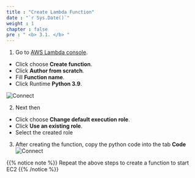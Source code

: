 ```yaml
---
title : "Create Lambda Function"
date : "`r Sys.Date()`"
weight : 1
chapter : false
pre : " <b> 3.1. </b> "
---
```

1. Go to  [AWS Lambda console](https://console.aws.amazon.com/lambda/home).
  + Click choose **Create function**.
  + Click **Author from scratch**.
  + Fill **Function name**.
  + Click Runtime **Python 3.9**.

![Connect](/images/3.connect/001-lambdafunc.png)

2. Next then
  + Click choose **Change default execution role**.
  + Click **Use an existing role**.
  + Select the created role

3. After creating the function, copy the python code into the tab **Code**
![Connect](/images/3.connect/002-lambdafunc.png)  


{{% notice note %}}
 Repeat the above steps to create a function to start EC2
 {{% /notice %}}
